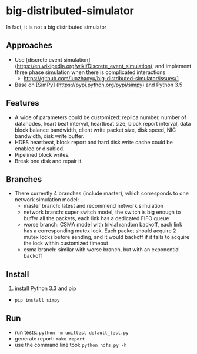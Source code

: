 # big-distributed-simulator
In fact, it is not a big distributed simulator

## Approaches
* Use [discrete event simulation] (https://en.wikipedia.org/wiki/Discrete_event_simulation), and implement three phase simulation when there is complicated interactions
    * <https://github.com/luozhaoyu/big-distributed-simulator/issues/1>
* Base on [SimPy] (https://pypi.python.org/pypi/simpy) and Python 3.5

## Features
* A wide of parameters could be customized: replica number, number of datanodes, heart beat interval, heartbeat size, block report interval, data block balance bandwidth, client write packet size, disk speed, NIC bandwidth, disk write buffer.
* HDFS heartbeat, block report and hard disk write cache could be enabled or disabled.
* Pipelined block writes.
* Break one disk and repair it.

## Branches
* There currently 4 branches (include master), which corresponds to one network simulation model:
    * master branch: latest and recommend network simulation
    * network branch: super switch model, the switch is big enough to buffer all the packets, each link has a dedicated FIFO queue
    * worse branch: CSMA model with trivial random backoff, each link has a corresponding mutex lock. Each packet should acquire 2 mutex locks before sending, and it would backoff if it fails to acquire the lock within customized timeout
    * csma branch: similar with worse branch, but with an exponential backoff

## Install
1. install Python 3.3 and pip
- `pip install simpy`

## Run
* run tests: `python -m unittest default_test.py`
* generate report: `make report`
* use the command line tool: `python hdfs.py -h`
